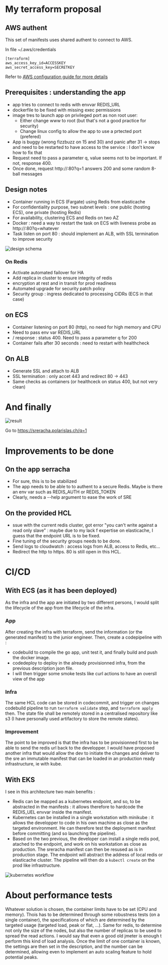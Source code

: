 # My terraform proposal #

## AWS authent ##

This set of manifests uses shared authent to connect to AWS. 

In file ~/.aws/credentials
```
[terraform]
aws_access_key_id=ACCESSKEY
aws_secret_access_key=SECRETKEY
```

Refer to [AWS configuration guide for more details](https://docs.aws.amazon.com/cli/latest/userguide/cli-multiple-profiles.html)

## Prerequisites : understanding the app

- app tries to connect to redis with envvar REDIS_URL
- dockerfile to be fixed with missing exec permissions
- image tres to launch app on privileged port as non root user: 
  - Either change www to root (but that's not a good practice for security)
  - Change linux config to allow the app to use a prtected port (prefered)
- App is buggy (wrong fizzbuzz on 15 and 30) and panic after 31 -> stops and need to be restarted to have access to the service : I don't know how to fix that
- Request need to pass a parameter q, value seems not to be important. If not, response 400. 
- Once done, request http://:80?q=1 answers 200 and some random 8-ball messages

## Design notes

- Container running in ECS (Fargate) using Redis from elasticache
- For confidentiality purpose, two subnet levels : one public (hosting ECS), one private (hosting Redis)
- For availability, clustering ECS and Redis on two AZ
- Docker :  need a way to restart the task on ECS with liveness probe as http://:80?q=whatever
- Task listen on port 80 : should implement an ALB, with SSL termination to improve security

![design schema](img/sr.png)

### On Redis

- Activate automated failover for HA
- Add replica in cluster to ensure integrity of redis
- encryption at rest and in transit for prod readiness
- Automated upgrade for security patch policy
- Security group : ingress dedicated to processing CIDRs (ECS in that case)

## on ECS

- Container listening on port 80 (http), no need for high memory and CPU
- Need to pass env var REDIS_URL
- / response : status 400. Need to pass a parameter q for 200
- Container fails after 30 seconds : need to restart with healthcheck


## On ALB
- Generate SSL and attach to ALB
- SSL termination : only accet 443 and redirect 80 -> 443
- Same checks as containers (or healthceck on status 400, but not very clean) 

# And finally  

![result](img/Capture.PNG)

Go to https://sreracha.polarislas.ch/q=1

# Improvements to be done

## On the app serracha 
- For sure, this is to be stabilized 
- The app needs to be able to to authent to a secure Redis. Maybe is there an env var such as REDIS_AUTH or REDIS_TOKEN
- Clearly, needs a --help argument to ease the work of SRE

## On the provided HCL 
- ssue with the current redis cluster, got error "you can't write against a read only slave" : maybe due to my lack f expertise on elasticache, I guess that the endpoint URL is to be fixed. 
- Fine tuning of the security groups needs to be done. 
- Send logs to cloudwatch : access logs from ALB, access to Redis, etc... 
- Redirect the http to https. 80 is still open in this HCL. 

# CI/CD

## With ECS (as it has been deployed)

As the infra and the app are initiated by two different persons, I would split the lifecycle of the app from the lifecycle of the infra. 

### App

After creating the infra with terraform, send the information (or the generated manifest) to the junior engineer. Then, create a codepipeline with : 
- codebuild to compile the go app, unit test it, and finally build and push the docker image. 
- codedeploy to deploy in the already provisionned infra, from the previous description json file. 
- I will then trigger some smoke tests like curl actions to have an oversll view of the app

### Infra

The same HCL code can be stored in codecommit, and trigger on changes codebuild pipeline to run `terraform validate` step, and `terraform apply` then. 
The state file shall be remotely stored in a centralised repository like s3 (I have personally used artifactory to store the remote states). 

### Improvement

The point to be improved is that the infra has to be provisionned first to be able to send the redis url back to the developper. I would have proposed another infra that would allow the dev to initiate the changes and deliver to the sre an immutable manifest that can be loaded in an production ready infrastructure, ie with kube.  

## With EKS

I see in this architecture two main benefits : 
- Redis can be mapped  as a kubernetes endpoint, and so, to be abstracted in the manifests : it allows therefore to hardcode the REDIS_UEL envvar inside the manifest.
- Kubernetes can be installed in a single workstation with minikube : it allows the developper to code in his own machine as close as the targeted environment. He can therefore test the deployment manifest before committing (and so launching the pipeline). 
- Based on the two previous, the developer can install a single redis pod, atached to the endpoint, and work on his workstation as close as production. The sreracha manifest can then be resused as is in production stage. The endpoint will abstract the address of local redis or elasticache cluster. The pipeline will then do a `kubectl create` on the prod like infrastructure. 

![kubernetes workflow](img/kubernetes.png)

# About performance tests

Whatever solution is chosen, the container limits have to be set (CPU and memory). Thois has to be determined through some robustness tests (on a single container), the specifications of which are determined by the targeted usage (targeted load, peak or flat, ...). 
Same for redis, to determine not only the size of the nodes, but also the number of replicas to be used to spread the read actions. I would say that even a good old jmeter is enough t perform this kind of load analysis. 
Once the limit of one container is known, the settings are then set in the description, and the number can be determined, allowing even to implement an auto scaling feature to hold potential peaks. 



